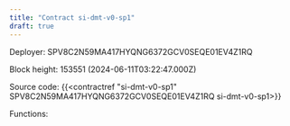 ```yaml
---
title: "Contract si-dmt-v0-sp1"
draft: true
---
```

Deployer: SPV8C2N59MA417HYQNG6372GCV0SEQE01EV4Z1RQ


 



Block height: 153551 (2024-06-11T03:22:47.000Z)

Source code: {{<contractref "si-dmt-v0-sp1" SPV8C2N59MA417HYQNG6372GCV0SEQE01EV4Z1RQ si-dmt-v0-sp1>}}

Functions:



